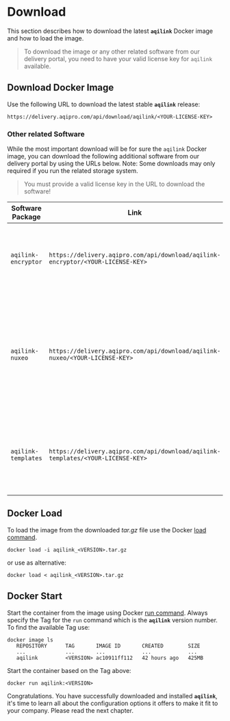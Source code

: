 # Download
This section describes how to download the latest **`aqilink`** Docker image and how to load the image.

> To download the image or any other related software from our delivery portal, you need to have your valid license key for `aqilink` available. 

## Download Docker Image
Use the following URL to download the latest stable **`aqilink`** release:

```
https://delivery.aqipro.com/api/download/aqilink/<YOUR-LICENSE-KEY>
```

### Other related Software

While the most important download will be for sure the `aqilink` Docker image, you can download the following additional software from our delivery portal by using the URLs below. Note: Some downloads may only required if you run the related storage system.

> You must provide a valid license key in the URL to download the software!

| Software Package | Link | Description | 
| ----------- | ----------- |----------- |
| `aqilink-encryptor` | `https://delivery.aqipro.com/api/download/aqilink-encryptor/<YOUR-LICENSE-KEY>`| The encryptor tool to store passwords securly. Refer to [Password Encryption](/reference/password-encryption.md). | 
| `aqilink-nuxeo` | `https://delivery.aqipro.com/api/download/aqilink-nuxeo/<YOUR-LICENSE-KEY>` | This package contains the required `aqilink` Data Model and also UI addons to be deployed on the Nuxeo server. | 
| `aqilink-templates` | `https://delivery.aqipro.com/api/download/aqilink-templates/<YOUR-LICENSE-KEY>` | Download a package with predefined templates used for [Tasks](/configuration/aqishare/tasks.md) to replicate metadata. |

## Docker Load
To load the image from the downloaded *tar.gz* file use the Docker [load command](https://docs.docker.com/engine/reference/commandline/load/).

```
docker load -i aqilink_<VERSION>.tar.gz
```
or use as alternative:
```
docker load < aqilink_<VERSION>.tar.gz
```



## Docker Start
Start the container from the image using Docker [run command](https://docs.docker.com/engine/reference/commandline/run/).
Always specify the Tag for the `run` command which is the **`aqilink`** version number. To find the available Tag use: 

```
docker image ls
   REPOSITORY      TAG       IMAGE ID       CREATED        SIZE
   ...             ...       ...            ...            ...
   aqilink         <VERSION> ac10911ff112   42 hours ago   425MB
```
Start the container based on the Tag above:
```
docker run aqilink:<VERSION>
```

Congratulations. You have successfully downloaded and installed **`aqilink`**, it's time to learn all about the configuration options it offers to make it fit to your company. Please read the next chapter.